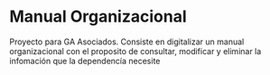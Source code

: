# Manual Organizacional
Proyecto para GA Asociados. Consiste en digitalizar un manual organizacional con el proposito de consultar, modificar y eliminar la infomación que la dependencía necesite
